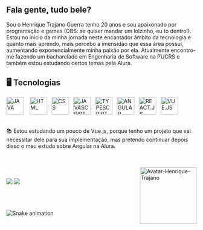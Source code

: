 ## Fala gente, tudo bele?

Sou o Henrique Trajano Guerra tenho 20 anos e sou apaixonado por programação e games (OBS: se quiser mandar um lolzinho, eu to dentro!). Estou no início da minha jornada neste encantador âmbito da tecnologia e quanto mais aprendo, mais percebo a imensidão que essa área possui, aumentando exponencialmente minha paixão por ela. Atualmente encontro-me fazendo um bacharelado em Engenharia de Software na PUCRS e também estou estudando certos temas pela Alura. 

## 🖥️ Tecnologias
<div>
  <img width="46" src="https://cdn.jsdelivr.net/gh/devicons/devicon/icons/java/java-original.svg" title="JAVA"/> &nbsp;&nbsp;
  <img width="46" src="https://cdn.jsdelivr.net/gh/devicons/devicon/icons/html5/html5-original.svg" title = "HTML"/>&nbsp;&nbsp;
  <img width="46" src="https://cdn.jsdelivr.net/gh/devicons/devicon/icons/css3/css3-original.svg" title = "CSS"/>&nbsp;&nbsp;
  <img width="46" src="https://cdn.jsdelivr.net/gh/devicons/devicon/icons/javascript/javascript-original.svg" title = "JAVASCRIPT"/>&nbsp;&nbsp;
  <img width="46" src="https://cdn.jsdelivr.net/gh/devicons/devicon/icons/typescript/typescript-original.svg" title = "TYPESCRIPT"/>&nbsp;&nbsp;
  <img width="46" src="https://cdn.jsdelivr.net/gh/devicons/devicon/icons/angularjs/angularjs-original.svg" title = "ANGULAR"/>&nbsp;&nbsp;
  <img width="46" src="https://cdn.jsdelivr.net/gh/devicons/devicon/icons/react/react-original.svg" title="REACT.JS"/>&nbsp;&nbsp;
  <img width="46" src="https://cdn.jsdelivr.net/gh/devicons/devicon/icons/vuejs/vuejs-original.svg" title="VUE.JS"/>&nbsp;&nbsp;    
</div>
</br>

📚 Estou estudando um pouco de Vue.js, porque tenho um projeto que vai necessitar dele para sua implementação, mas pretendo continuar depois disso o meu estudo sobre Angular na Alura. 

<br />
<br />
<img align="right" width="150" alt="Avatar-Henrique-Trajano" title="Feita através do readyplayer.me" src="https://user-images.githubusercontent.com/69161086/148849077-c0a2ab76-b3c0-472c-b242-cab6a04a5726.png">

##
<div> 
  <a href="mailto:henriquetrajanoguerra@gmail.com"><img src="https://img.shields.io/badge/Gmail-D14836?style=for-the-badge&logo=gmail&logoColor=white"></a>
  <a href="https://www.linkedin.com/in/henrique-trajano-guerra/"><img src="https://img.shields.io/badge/LinkedIn-0077B5?style=for-the-badge&logo=linkedin&logoColor=white"></a>
  <!-- target="_blank" = ;-; -->
  <br />
  <br />
  <br />
  <br />
  
  ![Snake animation](https://github.com/HenriqueTrajano/HenriqueTrajan/blob/output/github-contribution-grid-snake.svg)
  
</div>
